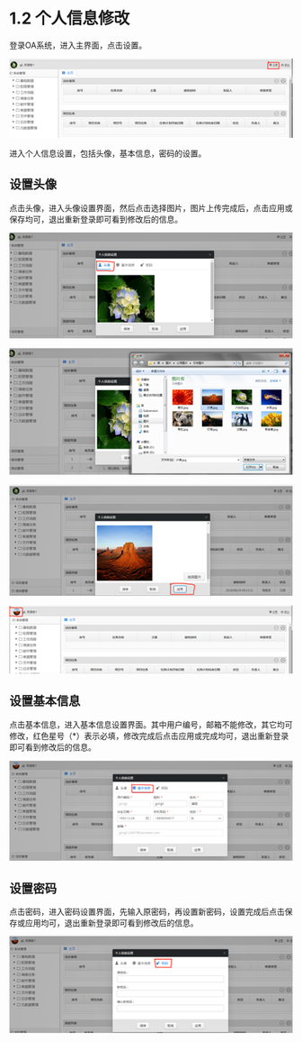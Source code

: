 # 1.2 个人信息修改

登录OA系统，进入主界面，点击设置。

![](../.gitbook/assets/image%20%2825%29.png)

进入个人信息设置，包括头像，基本信息，密码的设置。

## 设置头像

点击头像，进入头像设置界面，然后点击选择图片，图片上传完成后，点击应用或保存均可，退出重新登录即可看到修改后的信息。

![](../.gitbook/assets/image%20%2871%29.png)

![](../.gitbook/assets/image%20%2899%29.png)

![](../.gitbook/assets/image%20%2862%29.png)

![](../.gitbook/assets/image%20%2838%29.png)

## 设置基本信息

点击基本信息，进入基本信息设置界面。其中用户编号，邮箱不能修改，其它均可修改，红色星号（\*）表示必填，修改完成后点击应用或完成均可，退出重新登录即可看到修改后的信息。

![](../.gitbook/assets/image%20%2830%29.png)

## 设置密码

点击密码，进入密码设置界面，先输入原密码，再设置新密码，设置完成后点击保存或应用均可，退出重新登录即可看到修改后的信息。

![](../.gitbook/assets/image%20%2833%29.png)

